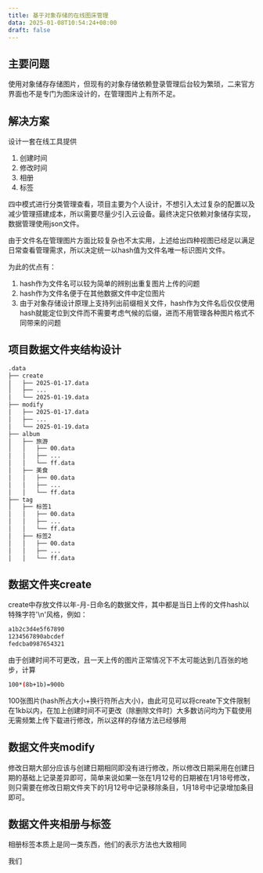 ```yaml
---
title: 基于对象存储的在线图床管理
data: 2025-01-08T10:54:24+08:00
draft: false
---
```

## 主要问题

使用对象储存存储图片，但现有的对象存储依赖登录管理后台较为繁琐，二来官方界面也不是专门为图床设计的，在管理图片上有所不足。

## 解决方案

设计一套在线工具提供

1. 创建时间
2. 修改时间
3. 相册
4. 标签

四中模式进行分类管理查看，项目主要为个人设计，不想引入太过复杂的配置以及减少管理搭建成本，所以需要尽量少引入云设备。最终决定只依赖对象储存实现，数据管理使用json文件。

由于文件名在管理图片方面比较复杂也不太实用，上述给出四种视图已经足以满足日常查看管理需求，所以决定统一以hash值为文件名唯一标识图片文件。

为此的优点有：

1. hash作为文件名可以较为简单的辨别出重复图片上传的问题
2. hash作为文件名便于在其他数据文件中定位图片
3. 由于对象存储设计原理上支持列出前缀相关文件，hash作为文件名后仅仅使用hash就能定位到文件而不需要考虑气候的后缀，进而不用管理各种图片格式不同带来的问题

## 项目数据文件夹结构设计

```bash
.data
├── create
│   ├── 2025-01-17.data
│   ├── ...
│   └── 2025-01-19.data
├── modify
│   ├── 2025-01-17.data
│   ├── ...
│   └── 2025-01-19.data
├── album
│   ├── 旅游
│   │   ├── 00.data
│   │   ├── ...
│   │   └── ff.data
│   ├── 美食
│   │   ├── 00.data
│   │   ├── ...
│   │   └── ff.data
├── tag
│   ├── 标签1
│   │   ├── 00.data
│   │   ├── ...
│   │   └── ff.data
│   ├── 标签2
│   │   ├── 00.data
│   │   ├── ...
│   │   └── ff.data
```

## 数据文件夹create

create中存放文件以年-月-日命名的数据文件，其中都是当日上传的文件hash以特殊字符'\n'风格，例如：

```bash
a1b2c3d4e5f67890
1234567890abcdef
fedcba0987654321
```

由于创建时间不可更改，且一天上传的图片正常情况下不太可能达到几百张的地步，计算

```bash
100*(8b+1b)=900b
```

100张图片(hash所占大小+换行符所占大小)，由此可见可以将create下文件限制在1kb以内，在加上创建时间不可更改（除删除文件时）大多数访问均为下载使用无需频繁上传下载进行修改，所以这样的存储方法已经够用

## 数据文件夹modify

修改日期大部分应该与创建日期相同即没有进行修改，所以修改日期采用在创建日期的基础上记录差异即可，简单来说如果一张在1月12号的日期被在1月18号修改，则只需要在修改日期文件夹下的1月12号中记录移除条目，1月18号中记录增加条目即可。

## 数据文件夹相册与标签

相册标签本质上是同一类东西，他们的表示方法也大致相同

我们
